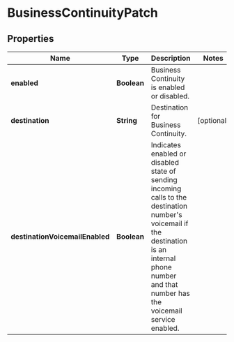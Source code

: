 <!--  Copyright 2025 Cisco Systems Inc.

Permission is hereby granted, free of charge, to any person obtaining a copy
of this software and associated documentation files (the "Software"), to deal
in the Software without restriction, including without limitation the rights
to use, copy, modify, merge, publish, distribute, sublicense, and/or sell
copies of the Software, and to permit persons to whom the Software is
furnished to do so, subject to the following conditions:

The above copyright notice and this permission notice shall be included in
all copies or substantial portions of the Software.

THE SOFTWARE IS PROVIDED "AS IS", WITHOUT WARRANTY OF ANY KIND, EXPRESS OR
IMPLIED, INCLUDING BUT NOT LIMITED TO THE WARRANTIES OF MERCHANTABILITY,
FITNESS FOR A PARTICULAR PURPOSE AND NONINFRINGEMENT. IN NO EVENT SHALL THE
AUTHORS OR COPYRIGHT HOLDERS BE LIABLE FOR ANY CLAIM, DAMAGES OR OTHER
LIABILITY, WHETHER IN AN ACTION OF CONTRACT, TORT OR OTHERWISE, ARISING FROM,
OUT OF OR IN CONNECTION WITH THE SOFTWARE OR THE USE OR OTHER DEALINGS IN
THE SOFTWARE.-->


# BusinessContinuityPatch


## Properties

| Name | Type | Description | Notes |
|------------ | ------------- | ------------- | -------------|
|**enabled** | **Boolean** | Business Continuity is enabled or disabled. |  |
|**destination** | **String** | Destination for Business Continuity. |  [optional] |
|**destinationVoicemailEnabled** | **Boolean** | Indicates enabled or disabled state of sending incoming calls to the destination number&#39;s voicemail if the destination is an internal phone number and that number has the voicemail service enabled. |  |



